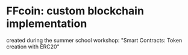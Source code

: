 # FFcoin: custom blockchain implementation

created during the summer school workshop: "Smart Contracts: Token creation with ERC20"
